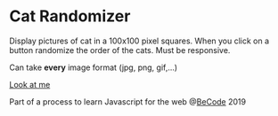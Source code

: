 # Cat Randomizer

Display pictures of cat in a 100x100 pixel squares. When you click on a button randomize the order of the cats. Must be responsive.

Can take **every** image format (jpg, png, gif,...)

[Look at me](https://scalajeremy.github.io/js-web-1-6/)

Part of a process to learn Javascript for the web @[BeCode](http://becode.org) 2019
